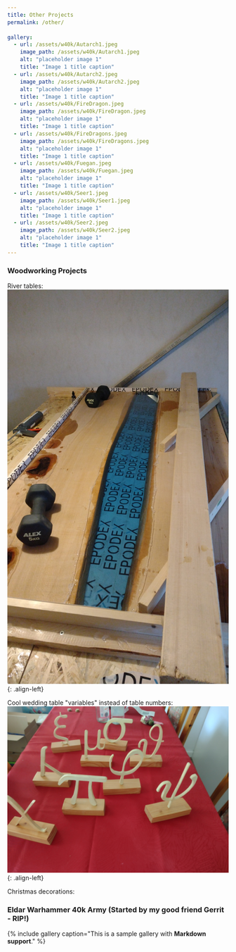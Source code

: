 ```yaml
---
title: Other Projects
permalink: /other/

gallery:
  - url: /assets/w40k/Autarch1.jpeg
    image_path: /assets/w40k/Autarch1.jpeg
    alt: "placeholder image 1"
    title: "Image 1 title caption"
  - url: /assets/w40k/Autarch2.jpeg
    image_path: /assets/w40k/Autarch2.jpeg
    alt: "placeholder image 1"
    title: "Image 1 title caption"
  - url: /assets/w40k/FireDragon.jpeg
    image_path: /assets/w40k/FireDragon.jpeg
    alt: "placeholder image 1"
    title: "Image 1 title caption"
  - url: /assets/w40k/FireDragons.jpeg
    image_path: /assets/w40k/FireDragons.jpeg
    alt: "placeholder image 1"
    title: "Image 1 title caption"
  - url: /assets/w40k/Fuegan.jpeg
    image_path: /assets/w40k/Fuegan.jpeg
    alt: "placeholder image 1"
    title: "Image 1 title caption"
  - url: /assets/w40k/Seer1.jpeg
    image_path: /assets/w40k/Seer1.jpeg
    alt: "placeholder image 1"
    title: "Image 1 title caption"
  - url: /assets/w40k/Seer2.jpeg
    image_path: /assets/w40k/Seer2.jpeg
    alt: "placeholder image 1"
    title: "Image 1 title caption"
---
```



### Woodworking Projects


River tables:
![image-left](/assets/RiverTableV2.jpg){: .align-left}

Cool wedding table "variables" instead of table numbers:
![image-left](/assets/WeddingVariables.jpg){: .align-left}

Christmas decorations:


### Eldar Warhammer 40k Army (Started by my good friend Gerrit - RIP!)

{% include gallery caption="This is a sample gallery with **Markdown support**." %}

